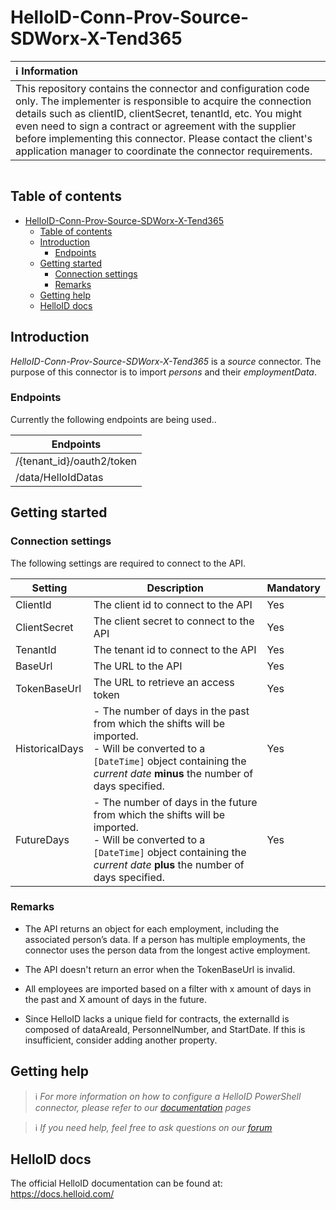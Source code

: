 
# HelloID-Conn-Prov-Source-SDWorx-X-Tend365

| :information_source: Information                                                                                                                                                                                                                                                                                                                                                       |
| :------------------------------------------------------------------------------------------------------------------------------------------------------------------------------------------------------------------------------------------------------------------------------------------------------------------------------------------------------------------------------------- |
| This repository contains the connector and configuration code only. The implementer is responsible to acquire the connection details such as clientID, clientSecret, tenantId, etc. You might even need to sign a contract or agreement with the supplier before implementing this connector. Please contact the client's application manager to coordinate the connector requirements. |

<p align="center">
  <img src="">
</p>

## Table of contents

- [HelloID-Conn-Prov-Source-SDWorx-X-Tend365](#helloid-conn-prov-source-sdworx-x-tend365)
  - [Table of contents](#table-of-contents)
  - [Introduction](#introduction)
    - [Endpoints](#endpoints)
  - [Getting started](#getting-started)
    - [Connection settings](#connection-settings)
    - [Remarks](#remarks)
  - [Getting help](#getting-help)
  - [HelloID docs](#helloid-docs)

## Introduction

_HelloID-Conn-Prov-Source-SDWorx-X-Tend365_ is a _source_ connector. The purpose of this connector is to import _persons_ and their _employmentData_.

### Endpoints

Currently the following endpoints are being used..

| Endpoints                    |
| ---------------------------- |
| /{tenant_id}/oauth2/token    |
| /data/HelloIdDatas           |

## Getting started

### Connection settings

The following settings are required to connect to the API.

| Setting    | Description                                                                            | Mandatory |
| ---------- | -------------------------------------------------------------------------------------- | --------- |
| ClientId     | The client id to connect to the API                                                       | Yes       |
| ClientSecret     | The client secret to connect to the API                                                       | Yes       |
| TenantId    | The tenant id to connect to the API                                                                     | Yes       |
| BaseUrl    | The URL to the API                                                                     | Yes       |
| TokenBaseUrl    | The URL to retrieve an access token                                                                    | Yes       |
| HistoricalDays | - The number of days in the past from which the shifts will be imported.<br> - Will be converted to a `[DateTime]` object containing the _current date_ __minus__ the number of days specified. | Yes       |
| FutureDays | - The number of days in the future from which the shifts will be imported.<br> - Will be converted to a `[DateTime]` object containing the _current date_ __plus__ the number of days specified. | Yes       |

### Remarks
- The API returns an object for each employment, including the associated person’s data. If a person has multiple employments, the connector uses the person data from the longest active employment.

- The API doesn't return an error when the TokenBaseUrl is invalid.

- All employees are imported based on a filter with x amount of days in the past and X amount of days in the future.

- Since HelloID lacks a unique field for contracts, the externalId is composed of dataAreaId, PersonnelNumber, and StartDate. If this is insufficient, consider adding another property.

## Getting help

> ℹ️ _For more information on how to configure a HelloID PowerShell connector, please refer to our [documentation](https://docs.helloid.com/hc/en-us/articles/360012557600-Configure-a-custom-PowerShell-source-system) pages_

> ℹ️ _If you need help, feel free to ask questions on our [forum](https://forum.helloid.com/forum/helloid-connectors/provisioning/5354-helloid-conn-prov-source-sdworx-x-tend365)_

## HelloID docs

The official HelloID documentation can be found at: https://docs.helloid.com/

